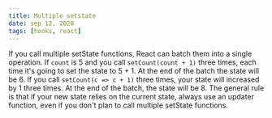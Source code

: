 ```yaml
---
title: Multiple setstate
date: sep 12, 2020
tags: [hooks, react]
---
```


If you call multiple setState functions, React can batch them into a single operation.
If `count` is 5 and you call `setCount(count + 1)` three times, each time it's going to set the state to 5 + 1. At the end of the batch the state will be 6. If you call `setCount(c => c + 1)` three times, your state will increased by 1 three times. At the end of the batch, the state will be 8.
The general rule is that if your new state relies on the current state, always use an updater function, even if you don't plan to call multiple setState functions.
